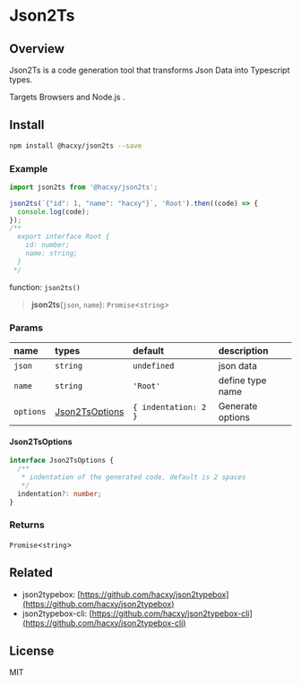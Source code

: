 # Json2Ts

## Overview

Json2Ts is a code generation tool that transforms Json Data into Typescript types.

Targets Browsers and Node.js .

## Install

```bash
npm install @hacxy/json2ts --save
```

### Example

```ts
import json2ts from '@hacxy/json2ts';

json2ts(`{"id": 1, "name": "hacxy"}`, 'Root').then((code) => {
  console.log(code);
});
/**
  export interface Root {
    id: number;
    name: string;
  }
 */
```

function: `json2ts()`

> **json2ts**(`json`, `name`): `Promise`\<`string`\>

### Params

| name      | types                             | default              | description      |
| :-------- | :-------------------------------- | :------------------- | :--------------- |
| `json`    | `string`                          | `undefined`          | json data        |
| `name`    | `string`                          | `'Root'`             | define type name |
| `options` | [Json2TsOptions](#Json2TsOptions) | `{ indentation: 2 }` | Generate options |

#### Json2TsOptions

```ts
interface Json2TsOptions {
  /**
   * indentation of the generated code, default is 2 spaces
   */
  indentation?: number;
}
```

### Returns

`Promise`\<`string`\>

## Related

- json2typebox: [https://github.com/hacxy/json2typebox](https://github.com/hacxy/json2typebox)
- json2typebox-cli: [https://github.com/hacxy/json2typebox-cli](https://github.com/hacxy/json2typebox-cli)

## License

MIT
